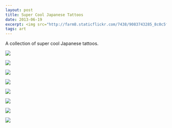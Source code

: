 ```yaml
---
layout: post
title: Super Cool Japanese Tattoos
date: 2013-06-19
excerpt: <img src="http://farm8.staticflickr.com/7438/9083743285_8c0c5f6e3a_o.jpg" />
tags: art
---
```

A collection of super cool Japanese tattoos. 

![](http://farm8.staticflickr.com/7438/9083743285_8c0c5f6e3a_o.jpg)

![](http://farm6.staticflickr.com/5477/9085956836_81a351a171_o.jpg)

![](http://farm4.staticflickr.com/3739/9085956760_509e49780a_o.jpg)

![](http://farm3.staticflickr.com/2888/9085957000_2ffd139bf2_o.jpg)

![](http://farm6.staticflickr.com/5521/9085955942_25ccabc3ec_o.jpg)

![](http://farm8.staticflickr.com/7392/9083741757_c862ba92d7_o.jpg)

![](http://farm6.staticflickr.com/5450/9083742631_5afef1ac0f_o.jpg)

![](http://farm6.staticflickr.com/5533/9085958780_6857896c44_o.jpg)
